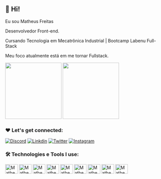 ## 🧒 Hi!

Eu sou Matheus Freitas
 
Desenvolvedor Front-end.

Cursando Tecnologia em Mecatrônica Industrial | Bootcamp Labenu Full-Stack

Meu foco atualmente está em me tornar Fullstack.

<div>
  <img height="180em" src="https://github-readme-stats.vercel.app/api?username=Matheusbcy&show_icons=true&theme=tokyonight"/>
  <img height="180em" src="https://github-readme-stats.vercel.app/api/top-langs/?username=Matheusbcy&layout=compact&theme=tokyonight"/>
</div>

### ❤️ Let's get connected:

[![Discord](https://img.shields.io/badge/Discord-7289DA?style=for-the-badge&logo=discord&logoColor=white)](https://discord.gg/n9KBKHPA3H)
[![Linkdin](https://img.shields.io/badge/LinkedIn-0077B5?style=for-the-badge&logo=linkedin&logoColor=white)](https://www.linkedin.com/in/matheus-freitas-1651a918a/)
[![Twitter](https://img.shields.io/badge/Twitter-1DA1F2?style=for-the-badge&logo=twitter&logoColor=white)](https://twitter.com/Matheusbcy)
[![Instagram](https://img.shields.io/badge/Instagram-E4405F?style=for-the-badge&logo=instagram&logoColor=white)](https://www.instagram.com/matheus_ss13/)

### 🛠️ Technologies e Tools I use:

<div>
<img align="center" alt="Matheus-html" height="30" width="40" src="https://cdn.jsdelivr.net/gh/devicons/devicon/icons/html5/html5-original.svg"/>
<img align="center" alt="Matheus-css" height="30" width="40" src="https://cdn.jsdelivr.net/gh/devicons/devicon/icons/css3/css3-original.svg"/>
<img align="center" alt="Matheus-js" height="30" width="40" src="https://cdn.jsdelivr.net/gh/devicons/devicon/icons/javascript/javascript-original.svg"/>
<img align="center" alt="Matheus-react-js" height="30" width="40" src="https://cdn.jsdelivr.net/gh/devicons/devicon/icons/react/react-original-wordmark.svg"/>
<img align="center" alt="Matheus-python" height="30" width="40" src="https://cdn.jsdelivr.net/gh/devicons/devicon/icons/python/python-original-wordmark.svg"/>
<img align="center" alt="Matheus-bootstrap" height="30" width="40" src="https://cdn.jsdelivr.net/gh/devicons/devicon/icons/bootstrap/bootstrap-original-wordmark.svg"/>
<img align="center" alt="Matheus-node" height="30" width="40" src="https://cdn.jsdelivr.net/gh/devicons/devicon/icons/nodejs/nodejs-original-wordmark.svg"/>
<img align="center" alt="Matheus-git" height="30" width="40" src="https://cdn.jsdelivr.net/gh/devicons/devicon/icons/git/git-original.svg"/>
<img align="center" alt="Matheus-github" height="30" width="40" src="https://cdn.jsdelivr.net/gh/devicons/devicon/icons/github/github-original-wordmark.svg"/>

</div>
